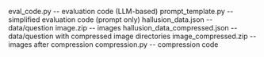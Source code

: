 eval_code.py -- evaluation code (LLM-based)
prompt_template.py -- simplified evaluation code (prompt only)
hallusion_data.json -- data/question
image.zip -- images
hallusion_data_compressed.json -- data/question with compressed image directories
image_compressed.zip -- images after compression
compression.py -- compression code